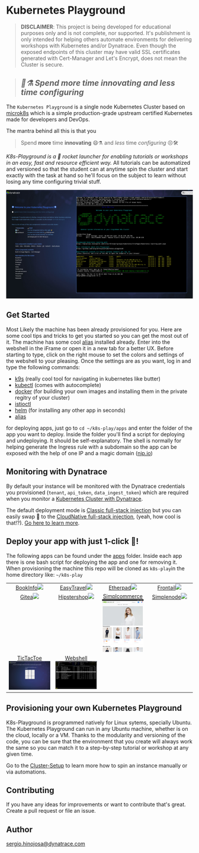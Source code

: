# Kubernetes Playground

> **DISCLAIMER**: This project is being developed for educational purposes only and is not complete, nor supported. It's publishment is only intended for helping others automate environments for delivering workshops with Kubernetes and/or Dynatrace. Even though the exposed endpoints of this cluster may have valid SSL certificates generated with Cert-Manager and Let's Encrypt, does not mean the Cluster is secure. 

> ## ***🥼⚗ Spend more time innovating and less time configuring***

The `Kubernetes Playground` is a single node Kubernetes Cluster based on [microk8s](https://microk8s.io/)  which is a simple production-grade upstream certified Kubernetes made for developers and DevOps.

The mantra behind all this is that you
> Spend **more** time **innovating** 😄⚗️ and *less* time *configuring* 😣🛠

*K8s-Playground is a 🚀 rocket launcher for enabling tutorials or workshops in an easy, fast and resource efficient way.* All tutorials can be automatized and versioned so that the student can at anytime spin the cluster and start exactly with the task at hand so he'll focus on the subject to learn without losing any time configuring trivial stuff.


![k8s-playground](doc/img/k8splay.jpg)


## Get Started
Most Likely the machine has been already provisioned for you. Here are some cool tips and tricks to get you started so you can get the most out of it. The machine has some cool [alias](doc/bash_aliases.md) installed already. Enter into the webshell in the iFrame or open it in a new tab for a better UX. Before starting to type, click on the right mouse to set the colors and settings of the webshell to your pleasing. Once the settings are as you want, log in and type the following commands:
- [k9s](https://k9scli.io/) (really cool tool for navigating in kubernetes like butter)
- [kubectl](https://kubernetes.io/docs/reference/kubectl/) (comes with autocomplete)
- [docker](https://www.docker.com/) (for building your own images and installing them in the private regitry of your cluster)
- [istioctl](https://istio.io/latest/docs/reference/commands/istioctl/) 
- [helm](https://helm.sh/) (for installing any other app in seconds)
- [alias](/doc/bash_aliases.md)

for deploying apps, just go to `cd ~/k8s-play/apps` and enter the folder of the app you want to deploy. Inside the folder you'll find a script for deploying and undeploying. It should be self-explanatory. The shell is normally for helping generate the Ingress rule with a subdomain so the app can be exposed with the help of one IP and a magic domain ([nip.io](https://nip.io))

## Monitoring with Dynatrace

By default your instance will be monitored with the Dynatrace credentials you provisioned (`tenant`, `api_token`, `data_ingest_token`) which are required when you monitor a [Kubernetes Cluster with Dynatrace](https://www.dynatrace.com/support/help/setup-and-configuration/setup-on-container-platforms/kubernetes/get-started-with-kubernetes-monitoring). 

The default deployment mode is [Classic full-stack injection](dynatrace.com/support/help/setup-and-configuration/setup-on-container-platforms/kubernetes/get-started-with-kubernetes-monitoring/deployment-options-k8s#classic) but you can easily swap 🔄 to the [CloudNative full-stack injection](https://www.dynatrace.com/support/help/setup-and-configuration/setup-on-container-platforms/kubernetes/get-started-with-kubernetes-monitoring/deployment-options-k8s#cloud-native), (yeah, how cool is that!?). [Go here to learn more](cluster-setup/resources/dynatrace).

## Deploy your app with just 1-click 🚀!

The following apps can be found under the [apps](apps) folder. Inside each app there is one bash script for deploying the app and one for removing it. When provisioning the machine this repo will be cloned as `k8s-play`in the home directory like: `~/k8s-play`
<table style="table-layout: fixed; width: 100%; text-align: center;" >
<tr valign="top">
  <td style="width:25%;"><a href="apps/bookinfo" target="_blank">BookInfo<img src="https://istio.io/latest/docs/examples/bookinfo/noistio.svg"/></a></td>
  <td style="width:25%;"><a href="apps/easytravel-k8s" target="_blank">EasyTravel<img src="https://community.dynatrace.com/t5/image/serverpage/image-id/4521iDEBB4D8F00CAB877"/></a></td>
  <td style="width:25%;"><a href="apps/etherpad" target="_blank">Etherpad<img src="https://etherpad.org/img/etherpad_demo.gif"/></a></td>
  <td style="width:25%;"><a href="apps/frontail" target="_blank">Frontail<img src="https://user-images.githubusercontent.com/455261/29570317-660c8122-8756-11e7-9d2f-8fea19e05211.gif"/></a></td>
</tr>
<tr valign="top">
  <td style="width:25%;"><a href="apps/gitea" target="_blank">Gitea<img src="https://gitea.io/images/screenshot.png"/></a></td>
  <td style="width:25%;"><a href="apps/hipstershop" target="_blank">Hipstershop<img src="https://raw.githubusercontent.com/mreider/microservices-demo-dt/master/docs/img/online-boutique-frontend-1.png"/></a></td>
  <td style="width:25%;"><a href="apps/simplcommerce" target="_blank">Simplcommerce<img src="doc/img/simplcommerce.png"/></a></td>
  <td style="width:25%;"><a href="apps/simplenode" target="_blank">Simplenode<img src="https://github.com/grabnerandi/simplenodeservice/raw/master/images/simplenodesersviceui.png"/></a></td>
</tr>
<tr valign="top">
  <td style="width:25%;"><a href="apps/tictactoe" target="_blank">TicTacToe<img src="doc/img/tictactoe.png"/></a></td>
  <td style="width:25%;"><a href="apps/webshell" target="_blank">Webshell<img src="doc/img/webshell.png"/></a></td>
  <td style="width:25%;"></td>
  <td style="width:25%;"></td>
</tr>
</table>



## Provisioning your own Kubernetes Playground

K8s-Playground is programmed natively for Linux sytems, specially Ubuntu. The Kubernetes Playground can run in any Ubuntu machine, whether is on the cloud, locally or a VM. Thanks to the modularity and versioning of the code, you can be sure that the environment that you create will always work the same so you can match it to a step-by-step tutorial or workshop at any given time.

Go to the [Cluster-Setup](cluster-setup) to learn more how to spin an instance manually or via automations.

## Contributing
If you have any ideas for improvements or want to contribute that's great. Create a pull request or file an issue.

## Author 
sergio.hinojosa@dynatrace.com
